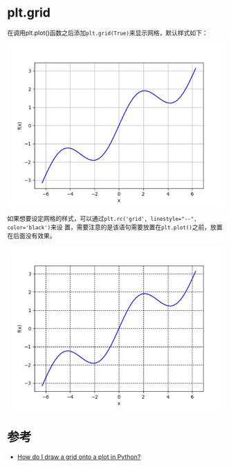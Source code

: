 # plt.grid

在调用plt.plot()函数之后添加`plt.grid(True)`来显示网格，默认样式如下：

![](default_grid.png)

如果想要设定网格的样式，可以通过`plt.rc('grid', linestyle="--", color='black')`来设
置，需要注意的是该语句需要放置在`plt.plot()`之前，放置在后面没有效果。

![](change_grid_color.png)


# 参考

- [How do I draw a grid onto a plot in Python?](https://stackoverflow.com/questions/8209568/how-do-i-draw-a-grid-onto-a-plot-in-python)
